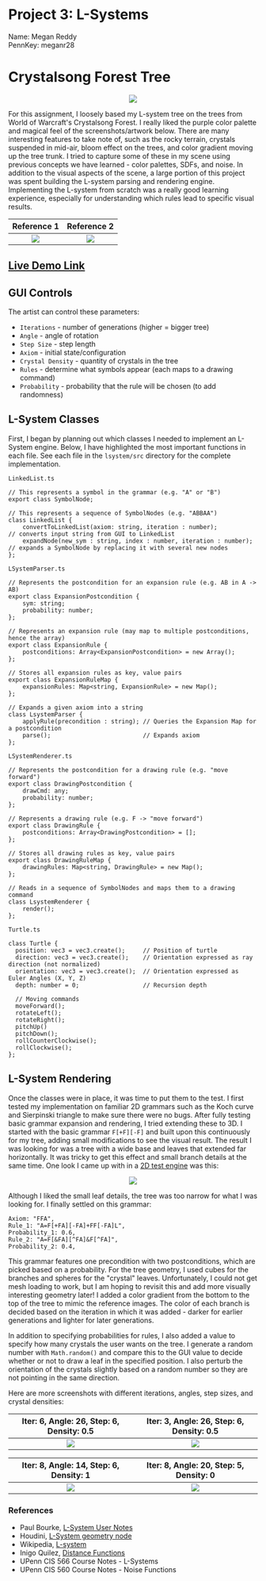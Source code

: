 # Project 3: L-Systems

Name: Megan Reddy \
PennKey: meganr28

# Crystalsong Forest Tree

<p align="center">
  <img src="img/cover_photo.PNG"> 
</p>

For this assignment, I loosely based my L-system tree on the trees from World of Warcraft's Crystalsong Forest. I really liked the purple color palette and magical feel of the screenshots/artwork below. There are many interesting features to take note of, such as the rocky terrain, crystals suspended in mid-air, bloom effect on the trees, and color gradient moving up the tree trunk. I tried to capture some of these in my scene using previous concepts we have learned - color palettes, SDFs, and noise. In addition to the visual aspects of the scene, a large portion of this project was spent building the L-system parsing and rendering engine. Implementing the L-system from scratch was a really good learning experience, especially for understanding which rules lead to specific visual results.

| Reference 1        |  Reference 2  |
:-------------------------:|:-------------------------:|
![](img/ref1.png)  |  ![](img/ref2.png) |


## [Live Demo Link](https://meganr28.github.io/hw03-l-systems/)

## GUI Controls

The artist can control these parameters:
* `Iterations` - number of generations (higher = bigger tree)
* `Angle` - angle of rotation
* `Step Size` - step length
* `Axiom` - initial state/configuration 
* `Crystal Density` - quantity of crystals in the tree
* `Rules` - determine what symbols appear (each maps to a drawing command)
* `Probability` - probability that the rule will be chosen (to add randomness)

## L-System Classes

First, I began by planning out which classes I needed to implement an L-System engine. Below, I have highlighted the most important functions in each file. See each file in the `lsystem/src` directory for the complete implementation.

`LinkedList.ts`

```
// This represents a symbol in the grammar (e.g. "A" or "B")
export class SymbolNode;

// This represents a sequence of SymbolNodes (e.g. "ABBAA")
class LinkedList {
    convertToLinkedList(axiom: string, iteration : number);            // converts input string from GUI to LinkedList
    expandNode(new_sym : string, index : number, iteration : number);  // expands a SymbolNode by replacing it with several new nodes
};
```

`LSystemParser.ts`

```
// Represents the postcondition for an expansion rule (e.g. AB in A -> AB)
export class ExpansionPostcondition {
	sym: string;
	probability: number;
};

// Represents an expansion rule (may map to multiple postconditions, hence the array)
export class ExpansionRule {
	postconditions: Array<ExpansionPostcondition> = new Array();
};

// Stores all expansion rules as key, value pairs
export class ExpansionRuleMap {
	expansionRules: Map<string, ExpansionRule> = new Map();
};

// Expands a given axiom into a string
class LsystemParser {
    applyRule(precondition : string); // Queries the Expansion Map for a postcondition
    parse();                          // Expands axiom
};
```

`LSystemRenderer.ts`

```
// Represents the postcondition for a drawing rule (e.g. "move forward")
export class DrawingPostcondition {
    drawCmd: any;
	probability: number;
};

// Represents a drawing rule (e.g. F -> "move forward")
export class DrawingRule {
	postconditions: Array<DrawingPostcondition> = [];
};

// Stores all drawing rules as key, value pairs
export class DrawingRuleMap {
	drawingRules: Map<string, DrawingRule> = new Map();
};

// Reads in a sequence of SymbolNodes and maps them to a drawing command
class LsystemRenderer {
    render();
};

```

`Turtle.ts`

```
class Turtle {
  position: vec3 = vec3.create();     // Position of turtle
  direction: vec3 = vec3.create();    // Orientation expressed as ray direction (not normalized)
  orientation: vec3 = vec3.create();  // Orientation expressed as Euler Angles (X, Y, Z)
  depth: number = 0;                  // Recursion depth

  // Moving commands
  moveForward();
  rotateLeft();
  rotateRight();
  pitchUp()
  pitchDown();
  rollCounterClockwise();
  rollClockwise();
};
```


## L-System Rendering

Once the classes were in place, it was time to put them to the test. I first tested my implementation on familiar 2D grammars such as the Koch curve and Sierpinski triangle to make sure there were no bugs. After fully testing basic grammar expansion and rendering, I tried extending these to 3D. I started with the basic grammar `F[+F][-F]` and built upon this continuously for my tree, adding small modifications to see the visual result. The result I was looking for was a tree with a wide base and leaves that extended far horizontally. It was tricky to get this effect and small branch details at the same time. One look I came up with in a [2D test engine](https://kevs3d.co.uk/dev/lsystems/) was this:

<p align="center">
  <img src="img/leaf.PNG"> 
</p>

Although I liked the small leaf details, the tree was too narrow for what I was looking for. I finally settled on this grammar:

```
Axiom: "FFA",
Rule_1: "A=F[+FA][-FA]+FF[-FA]L",
Probability_1: 0.6,
Rule_2: "A=F[&FA][^FA]&F[^FA]",
Probability_2: 0.4,
```

This grammar features one precondition with two postconditions, which are picked based on a probability. For the tree geometry, I used cubes for the branches and spheres for the "crystal" leaves. Unfortunately, I could not get mesh loading to work, but I am hoping to revisit this and add more visually interesting geometry later! I added a color gradient from the bottom to the top of the tree to mimic the reference images. The color of each branch is decided based on the iteration in which it was added - darker for earlier generations and lighter for later generations. 

In addition to specifying probabilities for rules, I also added a value to specify how many crystals the user wants on the tree. I generate a random number with `Math.random()` and compare this to the GUI value to decide whether or not to draw a leaf in the specified position. I also perturb the orientation of the crystals slightly based on a random number so they are not pointing in the same direction. 

Here are more screenshots with different iterations, angles, step sizes, and crystal densities:

| Iter: 6, Angle: 26, Step: 6, Density: 0.5        |  Iter: 3, Angle: 26, Step: 6, Density: 0.5  |
:-------------------------:|:-------------------------:|
![](img/test1.PNG)  |  ![](img/test2.PNG) |  ![](img/test3.PNG)

| Iter: 8, Angle: 14, Step: 6, Density: 1           |  Iter: 8, Angle: 20, Step: 5, Density: 0  | 
:-------------------------:|:-------------------------:|
![](img/test3.PNG)  |  ![](img/test4.PNG) |  ![](img/test3.PNG)

### References

* Paul Bourke, [L-System User Notes](http://paulbourke.net/fractals/lsys/)
* Houdini, [L-System geometry node](https://www.sidefx.com/docs/houdini/nodes/sop/lsystem.html)
* Wikipedia, [L-system](https://en.wikipedia.org/wiki/L-system)
* Inigo Quilez, [Distance Functions](https://iquilezles.org/articles/distfunctions/)
* UPenn CIS 566 Course Notes - L-Systems
* UPenn CIS 560 Course Notes - Noise Functions
